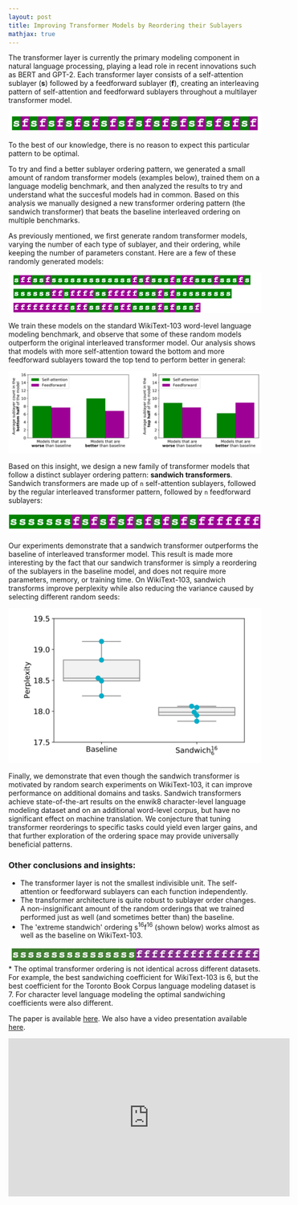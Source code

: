 ```yaml
---
layout: post
title: Improving Transformer Models by Reordering their Sublayers
mathjax: true
---
```


The transformer layer is currently the primary modeling component in natural language processing, playing a lead role in recent innovations such as BERT  and GPT-2.
Each transformer layer consists of a self-attention sublayer (**s**) followed by a  feedforward sublayer (**f**), creating an interleaving pattern of self-attention and feedforward sublayers throughout a multilayer transformer model.  

<div class="imgcap">
<img src="/images/sandwich/sf.png">
</div>

To the best of our knowledge, there is no reason to expect this particular pattern to be optimal.

To try and find a better sublayer ordering pattern, we generated a small amount of random transformer models (examples below), trained them on a language modelig benchmark, and then analyzed the results to try and understand what the succesful models had in common. 
Based on this analysis we manually designed a new transformer ordering pattern (the sandwich transformer) that beats the baseline interleaved ordering on multiple benchmarks. 

As previously mentioned, we first generate random transformer models, varying the number of each type of sublayer, and their ordering, while keeping the number of parameters constant. Here are a few of these randomly generated models:

<div class="imgcap">
<img src="/images/sandwich/randomly_generated.png">
</div>


We train these models on the standard WikiText-103 word-level language modeling benchmark, and observe that some of these random models outperform the original interleaved transformer model.
Our analysis shows that models with more self-attention toward the bottom and more feedforward sublayers toward the top tend to perform better in general:

<div class="imgcap">
<img src="/images/sandwich/distribution_analysis.png">
</div>

Based on this insight, we design a new family of transformer models that follow a distinct sublayer ordering pattern: **sandwich transformers**. Sandwich transformers are made up of `n` self-attention sublayers, followed by the regular interleaved transformer pattern, followed by `n` feedforward sublayers:

<div class="imgcap">
<img src="/images/sandwich/sandwich.png">
</div>

Our experiments demonstrate that a sandwich transformer outperforms the baseline of interleaved transformer model. This result is made more interesting by the fact that our sandwich transformer is simply a reordering of the sublayers in the baseline model, and does not require more parameters, memory, or training time. On WikiText-103, sandwich transforms improve perplexity while also reducing the variance caused by selecting different random seeds:

<div class="imgcap">
<img src="/images/sandwich/sandwich6_vs_baseline.png">
</div>

Finally, we demonstrate that even though the sandwich transformer is motivated by random search experiments on WikiText-103, it can improve performance on additional domains and tasks. Sandwich transformers achieve state-of-the-art results on the enwik8 character-level language modeling dataset and on an additional word-level corpus, but have no significant effect on machine translation.
We conjecture that tuning transformer reorderings to specific tasks could yield even larger gains, and that further exploration of the ordering space may provide universally beneficial patterns.

### Other conclusions and insights: 
* The transformer layer is not the smallest indivisible unit. The self-attention or feedforward sublayers can each function independently.
* The transformer architecture is quite robust to sublayer order changes. A non-insignificant amount of the random orderings that we trained performed just as well (and sometimes better than) the baseline. 
* The 'extreme standwich' ordering s<sup>16</sup>f<sup>16</sup> (shown below) works almost as well as the baseline on WikiText-103. 
<div class="imgcap">
<img src="/images/sandwich/s16f16.png">
</div>
* The optimal transformer ordering is not identical across different datasets. For example, the best sandwiching coefficient for WikiText-103 is 6, but the best coefficient for the Toronto Book Corpus language modeling dataset is 7. For character level language modeling the optimal sandwiching coefficients were also different. 

<br/>

The paper is available [here](https://ofir.io/sandwich_transformer.pdf). We also have a video presentation available [here](https://www.youtube.com/watch?v=rFuuGEj3AhU). 

<iframe width="560" height="315" src="https://www.youtube.com/embed/rFuuGEj3AhU" frameborder="0" allow="accelerometer; autoplay; encrypted-media; gyroscope; picture-in-picture" allowfullscreen></iframe>
